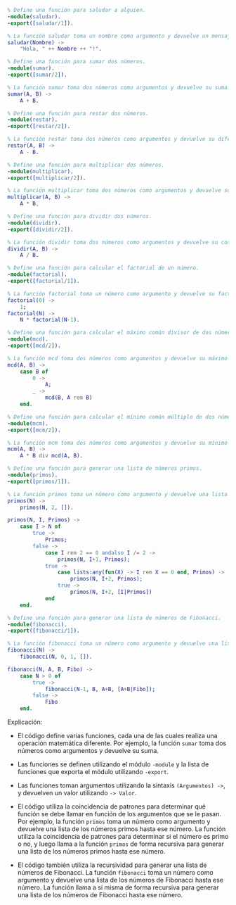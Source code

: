 ```erlang
% Define una función para saludar a alguien.
-module(saludar).
-export([saludar/1]).

% La función saludar toma un nombre como argumento y devuelve un mensaje de saludo.
saludar(Nombre) ->
    "Hola, " ++ Nombre ++ "!".

% Define una función para sumar dos números.
-module(sumar).
-export([sumar/2]).

% La función sumar toma dos números como argumentos y devuelve su suma.
sumar(A, B) ->
    A + B.

% Define una función para restar dos números.
-module(restar).
-export([restar/2]).

% La función restar toma dos números como argumentos y devuelve su diferencia.
restar(A, B) ->
    A - B.

% Define una función para multiplicar dos números.
-module(multiplicar).
-export([multiplicar/2]).

% La función multiplicar toma dos números como argumentos y devuelve su producto.
multiplicar(A, B) ->
    A * B.

% Define una función para dividir dos números.
-module(dividir).
-export([dividir/2]).

% La función dividir toma dos números como argumentos y devuelve su cociente.
dividir(A, B) ->
    A / B.

% Define una función para calcular el factorial de un número.
-module(factorial).
-export([factorial/1]).

% La función factorial toma un número como argumento y devuelve su factorial.
factorial(0) ->
    1;
factorial(N) ->
    N * factorial(N-1).

% Define una función para calcular el máximo común divisor de dos números.
-module(mcd).
-export([mcd/2]).

% La función mcd toma dos números como argumentos y devuelve su máximo común divisor.
mcd(A, B) ->
    case B of
        0 ->
            A;
        _ ->
            mcd(B, A rem B)
    end.

% Define una función para calcular el mínimo común múltiplo de dos números.
-module(mcm).
-export([mcm/2]).

% La función mcm toma dos números como argumentos y devuelve su mínimo común múltiplo.
mcm(A, B) ->
    A * B div mcd(A, B).

% Define una función para generar una lista de números primos.
-module(primos).
-export([primos/1]).

% La función primos toma un número como argumento y devuelve una lista de los números primos hasta ese número.
primos(N) ->
    primos(N, 2, []).

primos(N, I, Primos) ->
    case I > N of
        true ->
            Primos;
        false ->
            case I rem 2 == 0 andalso I /= 2 ->
                primos(N, I+1, Primos);
            true ->
                case lists:any(fun(X) -> I rem X == 0 end, Primos) ->
                    primos(N, I+2, Primos);
                true ->
                    primos(N, I+2, [I|Primos])
            end
    end.

% Define una función para generar una lista de números de Fibonacci.
-module(fibonacci).
-export([fibonacci/1]).

% La función fibonacci toma un número como argumento y devuelve una lista de los números de Fibonacci hasta ese número.
fibonacci(N) ->
    fibonacci(N, 0, 1, []).

fibonacci(N, A, B, Fibo) ->
    case N > 0 of
        true ->
            fibonacci(N-1, B, A+B, [A+B|Fibo]);
        false ->
            Fibo
    end.
```

Explicación:

* El código define varias funciones, cada una de las cuales realiza una operación matemática diferente. Por ejemplo, la función `sumar` toma dos números como argumentos y devuelve su suma.


* Las funciones se definen utilizando el módulo `-module` y la lista de funciones que exporta el módulo utilizando `-export`.


* Las funciones toman argumentos utilizando la sintaxis `(Argumentos) ->`, y devuelven un valor utilizando `-> Valor`.


* El código utiliza la coincidencia de patrones para determinar qué función se debe llamar en función de los argumentos que se le pasan. Por ejemplo, la función `primos` toma un número como argumento y devuelve una lista de los números primos hasta ese número. La función utiliza la coincidencia de patrones para determinar si el número es primo o no, y luego llama a la función `primos` de forma recursiva para generar una lista de los números primos hasta ese número.


* El código también utiliza la recursividad para generar una lista de números de Fibonacci. La función `fibonacci` toma un número como argumento y devuelve una lista de los números de Fibonacci hasta ese número. La función llama a sí misma de forma recursiva para generar una lista de los números de Fibonacci hasta ese número.